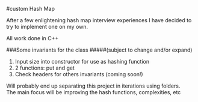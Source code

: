 #custom Hash Map

After a few enlightening hash map interview experiences
I have decided to try to implement one on my own.

All work done in C++

###Some invariants for the class 
#####(subject to change and/or expand)
1. Input size into constructor for use as hashing function
2. 2 functions: put and get
3. Check headers for others invariants (coming soon!)

Will probably end up separating this project in iterations using folders.  
The main focus will be improving the hash functions, complexities, etc
